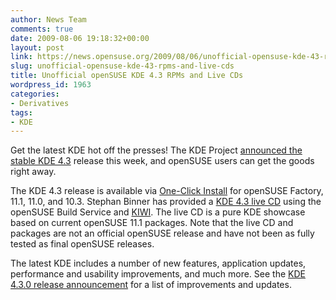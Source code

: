 ```yaml
---
author: News Team
comments: true
date: 2009-08-06 19:18:32+00:00
layout: post
link: https://news.opensuse.org/2009/08/06/unofficial-opensuse-kde-43-rpms-and-live-cds/
slug: unofficial-opensuse-kde-43-rpms-and-live-cds
title: Unofficial openSUSE KDE 4.3 RPMs and Live CDs
wordpress_id: 1963
categories:
- Derivatives
tags:
- KDE
---
```


Get the latest KDE hot off the presses! The KDE Project [announced the stable KDE 4.3](//www.kdenews.org/2009/08/04/kde-430-released-caizen) release this week, and openSUSE users can get the goods right away.

The KDE 4.3 release is available via [One-Click Install](//en.opensuse.org/KDE4) for openSUSE Factory, 11.1, 11.0, and 10.3. Stephan Binner has provided a [KDE 4.3 live CD](//home.kde.org/~binner/kde-four-live/) using the openSUSE Build Service and [KIWI](//en.opensuse.org/Build_Service/KIWI). The live CD is a pure KDE showcase based on current openSUSE 11.1 packages. Note that the live CD and packages are not an official openSUSE release and have not been as fully tested as final openSUSE releases.

The latest KDE includes a number of new features, application updates, performance and usability improvements, and much more. See the [KDE 4.3.0 release announcement](//kde.org/announcements/4.3/index.php) for a list of improvements and updates.
